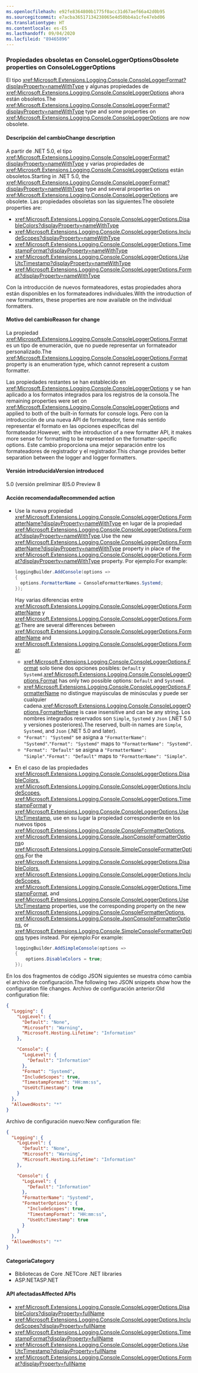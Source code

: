```yaml
---
ms.openlocfilehash: e92fe8364800b1775f0acc31d67aef66a42d0b95
ms.sourcegitcommit: e7acba36517134238065e4d50bb4a1cfe47ebd06
ms.translationtype: HT
ms.contentlocale: es-ES
ms.lasthandoff: 09/04/2020
ms.locfileid: "89465896"
---
```

### <a name="obsolete-properties-on-consoleloggeroptions"></a><span data-ttu-id="b52cc-101">Propiedades obsoletas en ConsoleLoggerOptions</span><span class="sxs-lookup"><span data-stu-id="b52cc-101">Obsolete properties on ConsoleLoggerOptions</span></span>

<span data-ttu-id="b52cc-102">El tipo <xref:Microsoft.Extensions.Logging.Console.ConsoleLoggerFormat?displayProperty=nameWithType> y algunas propiedades de <xref:Microsoft.Extensions.Logging.Console.ConsoleLoggerOptions> ahora están obsoletos.</span><span class="sxs-lookup"><span data-stu-id="b52cc-102">The <xref:Microsoft.Extensions.Logging.Console.ConsoleLoggerFormat?displayProperty=nameWithType> type and some properties on <xref:Microsoft.Extensions.Logging.Console.ConsoleLoggerOptions> are now obsolete.</span></span>

#### <a name="change-description"></a><span data-ttu-id="b52cc-103">Descripción del cambio</span><span class="sxs-lookup"><span data-stu-id="b52cc-103">Change description</span></span>

<span data-ttu-id="b52cc-104">A partir de .NET 5.0, el tipo <xref:Microsoft.Extensions.Logging.Console.ConsoleLoggerFormat?displayProperty=nameWithType> y varias propiedades de <xref:Microsoft.Extensions.Logging.Console.ConsoleLoggerOptions> están obsoletos.</span><span class="sxs-lookup"><span data-stu-id="b52cc-104">Starting in .NET 5.0, the <xref:Microsoft.Extensions.Logging.Console.ConsoleLoggerFormat?displayProperty=nameWithType> type and several properties on <xref:Microsoft.Extensions.Logging.Console.ConsoleLoggerOptions> are obsolete.</span></span> <span data-ttu-id="b52cc-105">Las propiedades obsoletas son las siguientes:</span><span class="sxs-lookup"><span data-stu-id="b52cc-105">The obsolete properties are:</span></span>

- <xref:Microsoft.Extensions.Logging.Console.ConsoleLoggerOptions.DisableColors?displayProperty=nameWithType>
- <xref:Microsoft.Extensions.Logging.Console.ConsoleLoggerOptions.IncludeScopes?displayProperty=nameWithType>
- <xref:Microsoft.Extensions.Logging.Console.ConsoleLoggerOptions.TimestampFormat?displayProperty=nameWithType>
- <xref:Microsoft.Extensions.Logging.Console.ConsoleLoggerOptions.UseUtcTimestamp?displayProperty=nameWithType>
- <xref:Microsoft.Extensions.Logging.Console.ConsoleLoggerOptions.Format?displayProperty=nameWithType>

<span data-ttu-id="b52cc-106">Con la introducción de nuevos formateadores, estas propiedades ahora están disponibles en los formateadores individuales.</span><span class="sxs-lookup"><span data-stu-id="b52cc-106">With the introduction of new formatters, these properties are now available on the individual formatters.</span></span>

#### <a name="reason-for-change"></a><span data-ttu-id="b52cc-107">Motivo del cambio</span><span class="sxs-lookup"><span data-stu-id="b52cc-107">Reason for change</span></span>

<span data-ttu-id="b52cc-108">La propiedad <xref:Microsoft.Extensions.Logging.Console.ConsoleLoggerOptions.Format> es un tipo de enumeración, que no puede representar un formateador personalizado.</span><span class="sxs-lookup"><span data-stu-id="b52cc-108">The <xref:Microsoft.Extensions.Logging.Console.ConsoleLoggerOptions.Format> property is an enumeration type, which cannot represent a custom formatter.</span></span>

<span data-ttu-id="b52cc-109">Las propiedades restantes se han establecido en <xref:Microsoft.Extensions.Logging.Console.ConsoleLoggerOptions> y se han aplicado a los formatos integrados para los registros de la consola.</span><span class="sxs-lookup"><span data-stu-id="b52cc-109">The remaining properties were set on <xref:Microsoft.Extensions.Logging.Console.ConsoleLoggerOptions> and applied to both of the built-in formats for console logs.</span></span> <span data-ttu-id="b52cc-110">Pero con la introducción de una nueva API de formateador, tiene más sentido representar el formato en las opciones específicas del formateador.</span><span class="sxs-lookup"><span data-stu-id="b52cc-110">However, with the introduction of a new formatter API, it makes more sense for formatting to be represented on the formatter-specific options.</span></span> <span data-ttu-id="b52cc-111">Este cambio proporciona una mejor separación entre los formateadores de registrador y el registrador.</span><span class="sxs-lookup"><span data-stu-id="b52cc-111">This change provides better separation between the logger and logger formatters.</span></span>

#### <a name="version-introduced"></a><span data-ttu-id="b52cc-112">Versión introducida</span><span class="sxs-lookup"><span data-stu-id="b52cc-112">Version introduced</span></span>

<span data-ttu-id="b52cc-113">5.0 (versión preliminar 8)</span><span class="sxs-lookup"><span data-stu-id="b52cc-113">5.0 Preview 8</span></span>

#### <a name="recommended-action"></a><span data-ttu-id="b52cc-114">Acción recomendada</span><span class="sxs-lookup"><span data-stu-id="b52cc-114">Recommended action</span></span>

- <span data-ttu-id="b52cc-115">Use la nueva propiedad <xref:Microsoft.Extensions.Logging.Console.ConsoleLoggerOptions.FormatterName?displayProperty=nameWithType> en lugar de la propiedad <xref:Microsoft.Extensions.Logging.Console.ConsoleLoggerOptions.Format?displayProperty=nameWithType>.</span><span class="sxs-lookup"><span data-stu-id="b52cc-115">Use the new <xref:Microsoft.Extensions.Logging.Console.ConsoleLoggerOptions.FormatterName?displayProperty=nameWithType> property in place of the <xref:Microsoft.Extensions.Logging.Console.ConsoleLoggerOptions.Format?displayProperty=nameWithType> property.</span></span> <span data-ttu-id="b52cc-116">Por ejemplo:</span><span class="sxs-lookup"><span data-stu-id="b52cc-116">For example:</span></span>

  ```csharp
  loggingBuilder.AddConsole(options =>
  {
    options.FormatterName = ConsoleFormatterNames.Systemd;
  });
  ```

  <span data-ttu-id="b52cc-117">Hay varias diferencias entre <xref:Microsoft.Extensions.Logging.Console.ConsoleLoggerOptions.FormatterName> y <xref:Microsoft.Extensions.Logging.Console.ConsoleLoggerOptions.Format>:</span><span class="sxs-lookup"><span data-stu-id="b52cc-117">There are several differences between <xref:Microsoft.Extensions.Logging.Console.ConsoleLoggerOptions.FormatterName> and <xref:Microsoft.Extensions.Logging.Console.ConsoleLoggerOptions.Format>:</span></span>

  - <span data-ttu-id="b52cc-118"><xref:Microsoft.Extensions.Logging.Console.ConsoleLoggerOptions.Format> solo tiene dos opciones posibles: `Default` y `Systemd`.</span><span class="sxs-lookup"><span data-stu-id="b52cc-118"><xref:Microsoft.Extensions.Logging.Console.ConsoleLoggerOptions.Format> has only two possible options: `Default` and `Systemd`.</span></span>
  - <span data-ttu-id="b52cc-119"><xref:Microsoft.Extensions.Logging.Console.ConsoleLoggerOptions.FormatterName> no distingue mayúsculas de minúsculas y puede ser cualquier cadena.</span><span class="sxs-lookup"><span data-stu-id="b52cc-119"><xref:Microsoft.Extensions.Logging.Console.ConsoleLoggerOptions.FormatterName> is case insensitive and can be any string.</span></span> <span data-ttu-id="b52cc-120">Los nombres integrados reservados son `Simple`, `Systemd` y `Json` (.NET 5.0 y versiones posteriores).</span><span class="sxs-lookup"><span data-stu-id="b52cc-120">The reserved, built-in names are `Simple`, `Systemd`, and `Json` (.NET 5.0 and later).</span></span>
  - <span data-ttu-id="b52cc-121">`"Format": "Systemd"` se asigna a `"FormatterName": "Systemd"`.</span><span class="sxs-lookup"><span data-stu-id="b52cc-121">`"Format": "Systemd"` maps to `"FormatterName": "Systemd"`.</span></span>
  - <span data-ttu-id="b52cc-122">`"Format": "Default"` se asigna a `"FormatterName": "Simple"`.</span><span class="sxs-lookup"><span data-stu-id="b52cc-122">`"Format": "Default"` maps to `"FormatterName": "Simple"`.</span></span>

- <span data-ttu-id="b52cc-123">En el caso de las propiedades <xref:Microsoft.Extensions.Logging.Console.ConsoleLoggerOptions.DisableColors>, <xref:Microsoft.Extensions.Logging.Console.ConsoleLoggerOptions.IncludeScopes>, <xref:Microsoft.Extensions.Logging.Console.ConsoleLoggerOptions.TimestampFormat> y <xref:Microsoft.Extensions.Logging.Console.ConsoleLoggerOptions.UseUtcTimestamp>, use en su lugar la propiedad correspondiente en los nuevos tipos <xref:Microsoft.Extensions.Logging.Console.ConsoleFormatterOptions>, <xref:Microsoft.Extensions.Logging.Console.JsonConsoleFormatterOptions>o <xref:Microsoft.Extensions.Logging.Console.SimpleConsoleFormatterOptions>.</span><span class="sxs-lookup"><span data-stu-id="b52cc-123">For the <xref:Microsoft.Extensions.Logging.Console.ConsoleLoggerOptions.DisableColors>, <xref:Microsoft.Extensions.Logging.Console.ConsoleLoggerOptions.IncludeScopes>, <xref:Microsoft.Extensions.Logging.Console.ConsoleLoggerOptions.TimestampFormat>, and <xref:Microsoft.Extensions.Logging.Console.ConsoleLoggerOptions.UseUtcTimestamp> properties, use the corresponding property on the new <xref:Microsoft.Extensions.Logging.Console.ConsoleFormatterOptions>, <xref:Microsoft.Extensions.Logging.Console.JsonConsoleFormatterOptions>, or <xref:Microsoft.Extensions.Logging.Console.SimpleConsoleFormatterOptions> types instead.</span></span> <span data-ttu-id="b52cc-124">Por ejemplo:</span><span class="sxs-lookup"><span data-stu-id="b52cc-124">For example:</span></span>

  ```csharp
  loggingBuilder.AddSimpleConsole(options =>
  {
      options.DisableColors = true;
  });
  ```

<span data-ttu-id="b52cc-125">En los dos fragmentos de código JSON siguientes se muestra cómo cambia el archivo de configuración.</span><span class="sxs-lookup"><span data-stu-id="b52cc-125">The following two JSON snippets show how the configuration file changes.</span></span> <span data-ttu-id="b52cc-126">Archivo de configuración anterior:</span><span class="sxs-lookup"><span data-stu-id="b52cc-126">Old configuration file:</span></span>

```json
{
  "Logging": {
    "LogLevel": {
      "Default": "None",
      "Microsoft": "Warning",
      "Microsoft.Hosting.Lifetime": "Information"
    },

    "Console": {
      "LogLevel": {
        "Default": "Information"
      },
      "Format": "Systemd",
      "IncludeScopes": true,
      "TimestampFormat": "HH:mm:ss",
      "UseUtcTimestamp": true
    }
  },
  "AllowedHosts": "*"
}
```

<span data-ttu-id="b52cc-127">Archivo de configuración nuevo:</span><span class="sxs-lookup"><span data-stu-id="b52cc-127">New configuration file:</span></span>

```json
{
  "Logging": {
    "LogLevel": {
      "Default": "None",
      "Microsoft": "Warning",
      "Microsoft.Hosting.Lifetime": "Information"
    },

    "Console": {
      "LogLevel": {
        "Default": "Information"
      },
      "FormatterName": "Systemd",
      "FormatterOptions": {
        "IncludeScopes": true,
        "TimestampFormat": "HH:mm:ss",
        "UseUtcTimestamp": true
      }
    }
  },
  "AllowedHosts": "*"
}
```

#### <a name="category"></a><span data-ttu-id="b52cc-128">Categoría</span><span class="sxs-lookup"><span data-stu-id="b52cc-128">Category</span></span>

- <span data-ttu-id="b52cc-129">Bibliotecas de Core .NET</span><span class="sxs-lookup"><span data-stu-id="b52cc-129">Core .NET libraries</span></span>
- <span data-ttu-id="b52cc-130">ASP.NET</span><span class="sxs-lookup"><span data-stu-id="b52cc-130">ASP.NET</span></span>

#### <a name="affected-apis"></a><span data-ttu-id="b52cc-131">API afectadas</span><span class="sxs-lookup"><span data-stu-id="b52cc-131">Affected APIs</span></span>

- <xref:Microsoft.Extensions.Logging.Console.ConsoleLoggerOptions.DisableColors?displayProperty=fullName>
- <xref:Microsoft.Extensions.Logging.Console.ConsoleLoggerOptions.IncludeScopes?displayProperty=fullName>
- <xref:Microsoft.Extensions.Logging.Console.ConsoleLoggerOptions.TimestampFormat?displayProperty=fullName>
- <xref:Microsoft.Extensions.Logging.Console.ConsoleLoggerOptions.UseUtcTimestamp?displayProperty=fullName>
- <xref:Microsoft.Extensions.Logging.Console.ConsoleLoggerOptions.Format?displayProperty=fullName>

<!--

#### Affected APIs

- `P:Microsoft.Extensions.Logging.Console.ConsoleLoggerOptions.DisableColors`
- `P:Microsoft.Extensions.Logging.Console.ConsoleLoggerOptions.IncludeScopes`
- `P:Microsoft.Extensions.Logging.Console.ConsoleLoggerOptions.TimestampFormat`
- `P:Microsoft.Extensions.Logging.Console.ConsoleLoggerOptions.UseUtcTimestamp`
- `P:Microsoft.Extensions.Logging.Console.ConsoleLoggerOptions.Format`

-->
